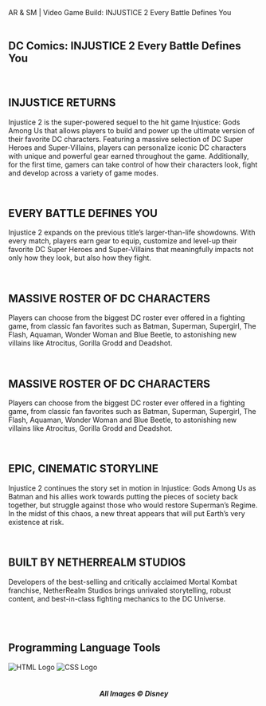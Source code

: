 <html lang="en-US">
  <head>
    <meta charset="utf-8" />
    <meta name="viewport" content="width=device-width" />
    AR & SM | Video Game Build: INJUSTICE 2 Every Battle Defines You
  </head>
  <br><br>
  <body>
    <h2>
        DC Comics: INJUSTICE 2 Every Battle Defines You
    </h2>
    <br>
    <h2>
        INJUSTICE RETURNS
    </h2>
    <p>
      Injustice 2 is the super-powered sequel to the hit game Injustice: Gods Among Us that allows players to build and power up the ultimate version of their favorite DC characters. Featuring a massive selection of DC Super Heroes and Super-Villains, players can personalize iconic DC characters with unique and powerful gear earned throughout the game. Additionally, for the first time, gamers can take control of how their characters look, fight and develop across a variety of game modes.
    </p>
    <br>
   <h2>
        EVERY BATTLE DEFINES YOU
    </h2>
    <p>
Injustice 2 expands on the previous title’s larger-than-life showdowns. With every match, players earn gear to equip, customize and level-up their favorite DC Super Heroes and Super-Villains that meaningfully impacts not only how they look, but also how they fight.
    </p>
    <br>
     <h2>
        MASSIVE ROSTER OF DC CHARACTERS
    </h2>
    <p>
Players can choose from the biggest DC roster ever offered in a fighting game, from classic fan favorites such as Batman, Superman, Supergirl, The Flash, Aquaman, Wonder Woman and Blue Beetle, to astonishing new villains like Atrocitus, Gorilla Grodd and Deadshot.
    </p>
    <br>
     <h2>
        MASSIVE ROSTER OF DC CHARACTERS
    </h2>
    <p>
Players can choose from the biggest DC roster ever offered in a fighting game, from classic fan favorites such as Batman, Superman, Supergirl, The Flash, Aquaman, Wonder Woman and Blue Beetle, to astonishing new villains like Atrocitus, Gorilla Grodd and Deadshot.
    </p>
    <br>
     <h2>
        EPIC, CINEMATIC STORYLINE
    </h2>
    <p>
Injustice 2 continues the story set in motion in Injustice: Gods Among Us as Batman and his allies work towards putting the pieces of society back together, but struggle against those who would restore Superman’s Regime. In the midst of this chaos, a new threat appears that will put Earth’s very existence at risk.
    </p>
     <br>
     <h2>
        BUILT BY NETHERREALM STUDIOS
    </h2>
    <p>
Developers of the best-selling and critically acclaimed Mortal Kombat franchise, NetherRealm Studios brings unrivaled storytelling, robust content, and best-in-class fighting mechanics to the DC Universe.
    </p>
    <br><br>
    <h2>Programming Language Tools</h2>
    <img class="programming-languages" src="https://img.shields.io/badge/HTML5-E34F26?style=for-the-badge&logo=html5&logoColor=white" alt="HTML Logo">
    <img class="programming-languages" src="https://img.shields.io/badge/CSS3-1572B6?style=for-the-badge&logo=css3&logoColor=white" alt="CSS Logo">
    <br><br>
    <footer>
      <h5 align="center">All Images &copy; Disney</h5>
    </footer>
  </body>
</html>
